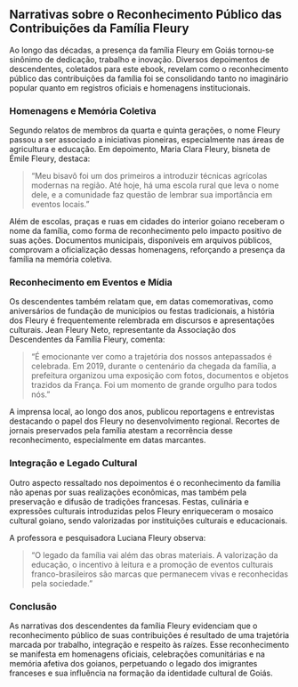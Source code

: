 ## Narrativas sobre o Reconhecimento Público das Contribuições da Família Fleury

Ao longo das décadas, a presença da família Fleury em Goiás tornou-se sinônimo de dedicação, trabalho e inovação. Diversos depoimentos de descendentes, coletados para este ebook, revelam como o reconhecimento público das contribuições da família foi se consolidando tanto no imaginário popular quanto em registros oficiais e homenagens institucionais.

### Homenagens e Memória Coletiva

Segundo relatos de membros da quarta e quinta gerações, o nome Fleury passou a ser associado a iniciativas pioneiras, especialmente nas áreas de agricultura e educação. Em depoimento, Maria Clara Fleury, bisneta de Émile Fleury, destaca:

> “Meu bisavô foi um dos primeiros a introduzir técnicas agrícolas modernas na região. Até hoje, há uma escola rural que leva o nome dele, e a comunidade faz questão de lembrar sua importância em eventos locais.”

Além de escolas, praças e ruas em cidades do interior goiano receberam o nome da família, como forma de reconhecimento pelo impacto positivo de suas ações. Documentos municipais, disponíveis em arquivos públicos, comprovam a oficialização dessas homenagens, reforçando a presença da família na memória coletiva.

### Reconhecimento em Eventos e Mídia

Os descendentes também relatam que, em datas comemorativas, como aniversários de fundação de municípios ou festas tradicionais, a história dos Fleury é frequentemente relembrada em discursos e apresentações culturais. Jean Fleury Neto, representante da Associação dos Descendentes da Família Fleury, comenta:

> “É emocionante ver como a trajetória dos nossos antepassados é celebrada. Em 2019, durante o centenário da chegada da família, a prefeitura organizou uma exposição com fotos, documentos e objetos trazidos da França. Foi um momento de grande orgulho para todos nós.”

A imprensa local, ao longo dos anos, publicou reportagens e entrevistas destacando o papel dos Fleury no desenvolvimento regional. Recortes de jornais preservados pela família atestam a recorrência desse reconhecimento, especialmente em datas marcantes.

### Integração e Legado Cultural

Outro aspecto ressaltado nos depoimentos é o reconhecimento da família não apenas por suas realizações econômicas, mas também pela preservação e difusão de tradições francesas. Festas, culinária e expressões culturais introduzidas pelos Fleury enriqueceram o mosaico cultural goiano, sendo valorizadas por instituições culturais e educacionais.

A professora e pesquisadora Luciana Fleury observa:

> “O legado da família vai além das obras materiais. A valorização da educação, o incentivo à leitura e a promoção de eventos culturais franco-brasileiros são marcas que permanecem vivas e reconhecidas pela sociedade.”

### Conclusão

As narrativas dos descendentes da família Fleury evidenciam que o reconhecimento público de suas contribuições é resultado de uma trajetória marcada por trabalho, integração e respeito às raízes. Esse reconhecimento se manifesta em homenagens oficiais, celebrações comunitárias e na memória afetiva dos goianos, perpetuando o legado dos imigrantes franceses e sua influência na formação da identidade cultural de Goiás.